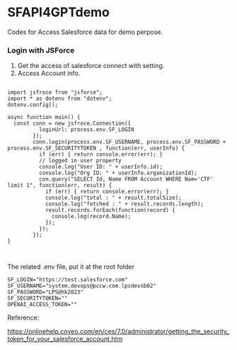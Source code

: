 # SFAPI4GPTdemo

Codes for Access Salesforce data for demo perpose. 

### Login with JSForce
1. Get the access of salesforce connect with setting. 
2. Access Account info. 

```

import jsfroce from "jsforce";
import * as dotenv from "dotenv";
dotenv.config();

async function main() {
  const conn = new jsfroce.Connection({
          loginUrl: process.env.SF_LOGIN
        });
        conn.login(process.env.SF_USERNAME, process.env.SF_PASSWORD + process.env.SF_SECURITYTOKEN , function(err, userInfo) {
          if (err) { return console.error(err); }
          // logged in user property
          console.log("User ID: " + userInfo.id);
          console.log("Org ID: " + userInfo.organizationId);
          con.query("SELECT Id, Name FROM Account WHERE Nam='CTF' limit 1", function(err, result) {
            if (err) { return console.error(err); }
            console.log("total : " + result.totalSize);
            console.log("fetched : " + result.records.length);
            result.records.forEach(function(record) {
              console.log(record.Name);
            });
          });
        });
}
  


```


The related .env file, put it at the root folder

```
SF_LOGIN="https://test.salesforce.com"
SF_USERNAME="system.devops@pccw.com.lpsdevsb02"
SF_PASSWORD="LPS@hk2023"
SF_SECURITYTOKEN=""
OPENAI_ACCESS_TOKEN=""
```



Reference: 

https://onlinehelp.coveo.com/en/ces/7.0/administrator/getting_the_security_token_for_your_salesforce_account.htm


